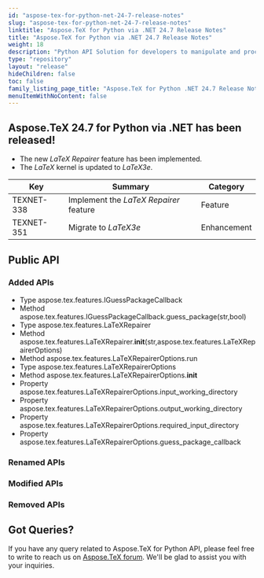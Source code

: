 ```yaml
---
id: "aspose-tex-for-python-net-24-7-release-notes"
slug: "aspose-tex-for-python-net-24-7-release-notes"
linktitle: "Aspose.TeX for Python via .NET 24.7 Release Notes"
title: "Aspose.TeX for Python via .NET 24.7 Release Notes"
weight: 18
description: "Python API Solution for developers to manipulate and process TeX and LaTeX files. Release Notes of Aspose.TeX API solution for Python | Release 2024.07"
type: "repository"
layout: "release"
hideChildren: false
toc: false
family_listing_page_title: "Aspose.TeX for Python .NET 24.7 Release Notes"
menuItemWithNoContent: false
---
```


## Aspose.TeX 24.7 for Python via .NET has been released!

 * The new *LaTeX Repairer* feature has been implemented.
 * The *LaTeX* kernel is updated to *LaTeX3e*.

| Key | Summary | Category |
|---|---|---|
| TEXNET-338 | Implement the *LaTeX Repairer* feature | Feature |
| TEXNET-351 | Migrate to *LaTeX3e* | Enhancement |

## Public API

### Added APIs

 * Type aspose.tex.features.IGuessPackageCallback
 * Method aspose.tex.features.IGuessPackageCallback.guess_package(str,bool)
 * Type aspose.tex.features.LaTeXRepairer
 * Method aspose.tex.features.LaTeXRepairer.__init__(str,aspose.tex.features.LaTeXRepairerOptions)
 * Method aspose.tex.features.LaTeXRepairerOptions.run
 * Type aspose.tex.features.LaTeXRepairerOptions
 * Method aspose.tex.features.LaTeXRepairerOptions.__init__
 * Property aspose.tex.features.LaTeXRepairerOptions.input_working_directory
 * Property aspose.tex.features.LaTeXRepairerOptions.output_working_directory
 * Property aspose.tex.features.LaTeXRepairerOptions.required_input_directory
 * Property aspose.tex.features.LaTeXRepairerOptions.guess_package_callback

### Renamed APIs

### Modified APIs

### Removed APIs

## Got Queries?
If you have any query related to Aspose.TeX for Python API, please feel free to write to reach us on [Aspose.TeX forum](https://forum.aspose.com/c/tex/). We'll be glad to assist you with your inquiries.
